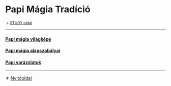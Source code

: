 # Papi Mágia Tradíció

<sub>→ [STUDY oldal](https://github.com/kaktusztea/km100/wiki/STUDY.magiatradicio.papimagia) </sub>

---
#### [Papi mágia világképe](101_papi.magia.vilagkep.md)

#### [Papi mágia alapszabályai](102_papi.magia.alapszabalyok.md)

#### [Papi varázslatok](103_papi.varazslatok.md)

---

⚜️ [Nyitóoldal](start.md)
